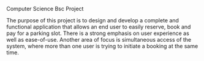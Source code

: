Computer Science Bsc Project

The purpose of this project is to design and develop a complete and functional application that allows an end user to easily reserve, book and pay for a parking slot. There is a strong emphasis on user experience as well as ease-of-use. Another area of focus is simultaneous access of the system, where more than one user is trying to initiate a booking at the same time.
